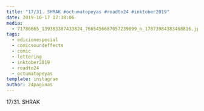 ```yaml
---
title: "17/31. SHRAK #octumatopeyas #roadto24 #inktober2019"
date: 2019-10-17 17:38:06
media: 
  - 71786665_139383387433824_7665456687057239099_n_17873984383468816.jpg
tags: 
  - edicionespecial
  - comicsoundeffects
  - comic
  - lettering
  - inktober2019
  - roadto24
  - octumatopeyas
template: instagram
author: 24paginas
---
```


17/31. SHRAK
